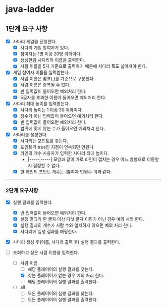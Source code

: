 # java-ladder

## 1단계 요구 사항

- [x] 사다리 게임을 진행한다.
    - [x] 사다리 게임 참여자가 있다.
    - [x] 참여자는 1명 이상 20명 이하이다.
    - [x] 생성한람 사다리와 이름을 출력한다.
    - [x] 사람 이름을 5자 기준으로 출력하기 때문에 사다리 폭도 넓어져야 한다.
- [x] 게임 참여자 이름을 입력받는다.
    - [x] 사람 이름은 쉼표(,)를 기준으로 구분한다.
    - [x] 사람 이름은 중복될 수 없다.
    - [x] 빈 입력값이 들어오면 예외처리 한다.
    - [x] 5글자를 초과한 이름이 들어오면 예외처리 한다.
- [x] 사다리 최대 높이를 입력받는다.
    - [x] 사다리 높이는 1 이상 30 이하이다.
    - [x] 정수가 아닌 입력값이 들어오면 예외처리 한다.
    - [x] 빈 입력값이 들어오면 예외처리 한다.
    - [x] 범위에 맞지 않는 수가 들어오면 예외처리 한다.
- [x] 사다리를 생성한다.
    - [x] 사다리는 포인트를 갖는다.
    - [x] 포인트가 true인 지점이 연속되면 안된다.
    - [x] 라인의 개수 사용자가 입력한 사다리 최대 높이다.
        - |-----|-----| 모양과 같이 가로 라인이 겹치는 경우 어느 방향으로 이동할지 결정할 수 없다.
    - [x] 한 라인의 포인트 개수는 (참여자 인원수-1)과 같다.

---

### 2단계 요구사항
- [x] 실행 결과를 입력한다.
  - [x] 빈 입력값이 들어오면 예외처리 한다.
  - [x] 실행 결과가 한 글자 이상 다섯 글자 이하가 아닌 경우 예외 처리 한다. 
  - [x] 실행 결과의 개수가 사람 수와 일치하지 않으면 예외 처리 한다.
  - [x] 사다리에 실행 결과를 매핑한다.
- [x] 사다리 생성 후(이름, 사다리 출력 후) 실행 결과를 출력한다.

- [ ] 조회하고 싶은 사람 이름을 입력한다.
  - [ ] 사람 이름
    - [ ] 해당 플레이어의 실행 결과를 찾는다.
    - [x] 찾는 플레이어가 없는 경우 예외 처리 한다.
    - [ ] 해당 플레이어의 실행 결과를 출력한다.
  - [ ] all
    - [ ] 모든 플레이어의 실행 결과를 찾는다.
    - [ ] 모든 플레이어의 실행 결과를 출력한다.